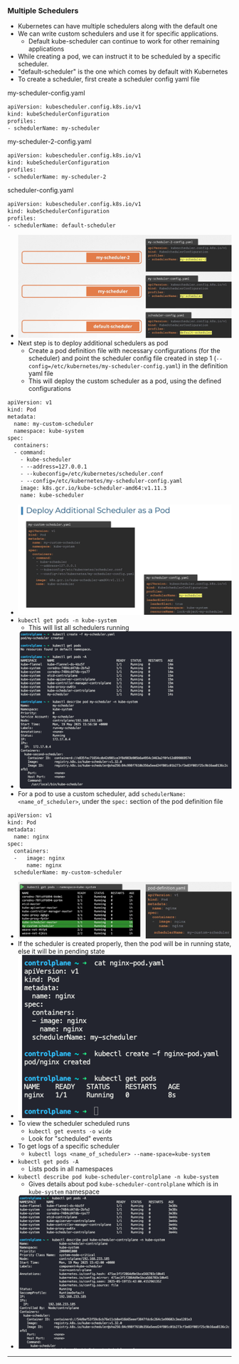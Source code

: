 
### Multiple Schedulers

- Kubernetes can have multiple schedulers along with the default one
- We can write custom schedulers and use it for specific applications.
	- Default kube-scheduler can continue to work for other remaining applications
- While creating a pod, we can instruct it to be scheduled by a specific scheduler.
- "default-scheduler" is the one which comes by default with Kubernetes
- To create a scheduler, first create a scheduler config yaml file

my-scheduler-config.yaml
```
apiVersion: kubescheduler.config.k8s.io/v1
kind: kubeSchedulerConfiguration
profiles:
- schedulerName: my-scheduler
```

my-scheduler-2-config.yaml
```
apiVersion: kubescheduler.config.k8s.io/v1
kind: kubeSchedulerConfiguration
profiles:
- schedulerName: my-scheduler-2
```

scheduler-config.yaml
```
apiVersion: kubescheduler.config.k8s.io/v1
kind: kubeSchedulerConfiguration
profiles:
- schedulerName: default-scheduler
```

- ![customschedulerdefn.png](Attachments/customschedulerdefn.png)
- Next step is to deploy additional schedulers as pod
	- Create a pod definition file with necessary configurations (for the scheduler) and point the scheduler config file created in step 1 (`--config=/etc/kubernetes/my-scheduler-config.yaml`) in the definition yaml file
	- This will deploy the custom scheduler as a pod, using the defined configurations
```
apiVersion: v1
kind: Pod
metadata:
  name: my-custom-scheduler
  namespace: kube-system
spec:
  containers:
  - command:
    - kube-scheduler
    - --address=127.0.0.1
    - --kubeconfig=/etc/kubernetes/scheduler.conf
    - --config=/etc/kubernetes/my-scheduler-config.yaml
    image: k8s.gcr.io/kube-scheduler-amd64:v1.11.3
    name: kube-scheduler
```
- ![deployadditionalscheduleraspod.png](Attachments/deployadditionalscheduleraspod.png)
- `kubectl get pods -n kube-system`
	- This will list all schedulers running
- ![createcustomscheduler.png](Attachments/createcustomscheduler.png)
- For a pod to use a custom scheduler, add `schedulerName: <name_of_scheduler>`, under the `spec:` section of the pod definition file
```
apiVersion: v1
kind: Pod
metadata:
  name: nginx
spec:
  containers:
  -   image: nginx
      name: nginx
  schedulerName: my-custom-scheduler
```
- ![havepodusecustomscheduler.png](Attachments/havepodusecustomscheduler.png)
- If the scheduler is created properly, then the pod will be in running state, else it will be in pending state
- ![createpodsusingcustomscheduler.png](Attachments/createpodsusingcustomscheduler.png)
- To view the scheduler scheduled runs
	- `kubectl get events -o wide`
	- Look for "scheduled" events
- To get logs of a specific scheduler
	- `kubectl logs <name_of_scheduler> --name-space=kube-system`
- `kubectl get pods -A`
	- Lists pods in all namespaces
- `kubectl describe pod kube-scheduler-controlplane -n kube-system`
	- Gives details about pod `kube-scheduler-controlplane` which is in `kube-system` namespace
- ![kubectlgetpoddescribepoddifferentnamespace.png](Attachments/kubectlgetpoddescribepoddifferentnamespace.png)


---
